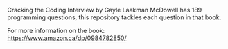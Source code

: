 Cracking the Coding Interview by Gayle Laakman McDowell has 189 programming questions, this repository tackles each question in that book.

For more information on the book:
https://www.amazon.ca/dp/0984782850/

